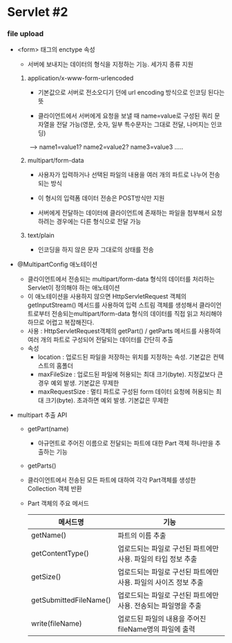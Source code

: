 # Servlet #2

### file upload 

- &lt;form> 태그의 enctype 속성

  - 서버에 보내지는 데이터의 형식을 지정하는 기능. 세가지 종류 지원

  1. application/x-www-form-urlencoded

     - 기본값으로 서버로 전소오디기 던에 url encoding 방식으로 인코딩 된다는 뜻

     - 클라이언트에서 서버에게 요청을 보낼 때 name=value로 구성된 쿼리 문자열을 전달 가능(영문, 숫자, 일부 특수문자는 그대로 전달, 나머지는 인코딩)

     ​	--> name1=value1? name2=value2? name3=value3 .....

  2. multipart/form-data

     - 사용자가 입력하거나 선택된 파일의 내용을 여러 개의 파트로 나누어 전송되는 방식
     - 이 형시의 입력폼 데이터 전송은 POST방식만 지원

     - 서버에게 전달하는 데이터에 클라이언트에 존재하는 파일을 첨부해서 요청하려는 경우에는 다른 형식으로 전달 가능 

  3. text/plain

     - 인코딩을 하지 않은 문자 그대로의 상태를 전송

- @MultipartConfig 애노테이션

  - 클라이언트에서 전송되는 multipart/form-data 형식의 데이터를 처리하는 Servlet이 정의해야 하는 애노테이션
  - 이 애노테이션을 사용하지 않으면 HttpServletRequest 객체의 getInputStream() 메서드를 사용하여 입력 스트림 객체를 생성해서 클라이언트로부터 전송되는multipart/form-data 형식의 데이터를 직접 읽고 처리해야 하므로 어렵고 복잡해진다. 
  - 사용 : HttpServletRequest객체의 getPart() / getParts 메서드를 사용하여 여러 개의 파트로 구성되어 전달되는 데이터를 간단히 추출
  - 속성
    - location : 업로드된 파일을 저장하는 위치를 지정하는 속성. 기본값은 컨텍스트의 홈폴더
    - maxFileSize : 업로드된 파일에 허용되는 최대 크기(byte). 지정값보다 큰 경우 예외 발생. 기본값은 무제한
    - maxRequestSize : 멀티 파트로 구성된 form 데이터 요청에 허용되는 최대 크기(byte). 초과하면 예외 발생. 기본값은 무제한

- multipart 추출 API

  - getPart(name) 

    - 아규먼트로 주어진 이름으로 전달되는 파트에 대한 Part 객체 하나만을 추출하는 기능

  -  getParts()

    - 클라이언트에서 전송된 모든 파트에 대하여 각각 Part객체를 생성한 Collection 객체 반환

  - Part 객체의 주요 메서드

    | 메서드명               | 기능                                                         |
    | ---------------------- | ------------------------------------------------------------ |
    | getName()              | 파트의 이름 추출                                             |
    | getContentType()       | 업로드되는 파일로 구선된 파트에만 사용. 파일의 타입 정보 추출 |
    | getSize()              | 업로드되는 파일로 구선된 파트에만 사용. 파일의 사이즈 정보 추출 |
    | getSubmittedFileName() | 업로드되는 파일로 구선된 파트에만 사용. 전송되는 파일명을 추출 |
    | write(fileName)        | 업로드된 파일의 내용을 주어진 fileName명의 파일에 출력       |

    